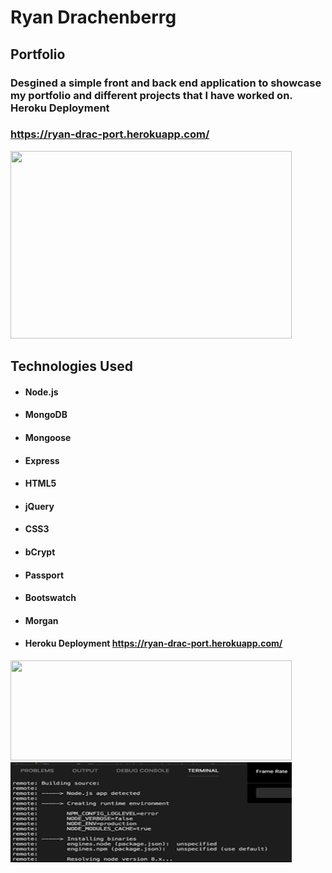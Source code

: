 # Ryan Drachenberrg 
## Portfolio
### Desgined a simple front and back end application to showcase my portfolio and different projects that I have worked on. Heroku Deployment 
### https://ryan-drac-port.herokuapp.com/
<img src="./public/assets/images/ryan-drac-port2.gif" width="450" height="300" />

## Technologies Used
- #### Node.js 
- #### MongoDB
- #### Mongoose
- #### Express
- #### HTML5
- #### jQuery
- #### CSS3
- #### bCrypt
- #### Passport
- #### Bootswatch
- #### Morgan
- #### Heroku Deployment https://ryan-drac-port.herokuapp.com/


<img src="https://media.giphy.com/media/3oKGzCvdJbyWsc5Nni/giphy.gif" width="450" height="160" />
<br>
<img src="./public/assets/images/console.gif" width="450" height="160" />
